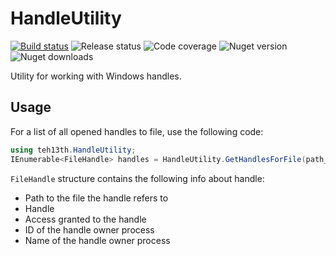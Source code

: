 # HandleUtility

[![Build status](https://dev.azure.com/teh13th/HandleUtility/_apis/build/status/teh13th.HandleUtility)](https://dev.azure.com/teh13th/HandleUtility/_build/latest?definitionId=4)
![Release status](https://vsrm.dev.azure.com/teh13th/_apis/public/Release/badge/79d2174a-c89a-48b3-921b-dd17b458298c/1/1)
![Code coverage](https://img.shields.io/azure-devops/coverage/teh13th/HandleUtility/7)
![Nuget version](https://img.shields.io/nuget/v/teh13th.HandleUtility)
![Nuget downloads](https://img.shields.io/nuget/dt/teh13th.HandleUtility)

Utility for working with Windows handles.

## Usage

For a list of all opened handles to file, use the following code:

```csharp
using teh13th.HandleUtility;
IEnumerable<FileHandle> handles = HandleUtility.GetHandlesForFile(path_to_file);
```

`FileHandle` structure contains the following info about handle:

- Path to the file the handle refers to
- Handle
- Access granted to the handle
- ID of the handle owner process
- Name of the handle owner process
